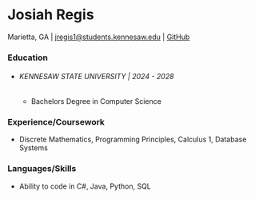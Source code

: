 
# Josiah Regis
Marietta, GA | jregis1@students.kennesaw.edu | [GitHub](https://github.com/IEatBoot) 

### Education
- ###### KENNESAW STATE UNIVERSITY | 2024 - 2028
	- Bachelors Degree in Computer Science
### Experience/Coursework
- Discrete Mathematics, Programming Principles, Calculus 1, Database Systems
### Languages/Skills
- Ability to code in C#, Java, Python, SQL
